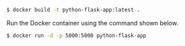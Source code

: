 
```bash
$ docker build -t python-flask-app:latest .
```

Run the Docker container using the command shown below.

```bash
$ docker run -d -p 5000:5000 python-flask-app
```

